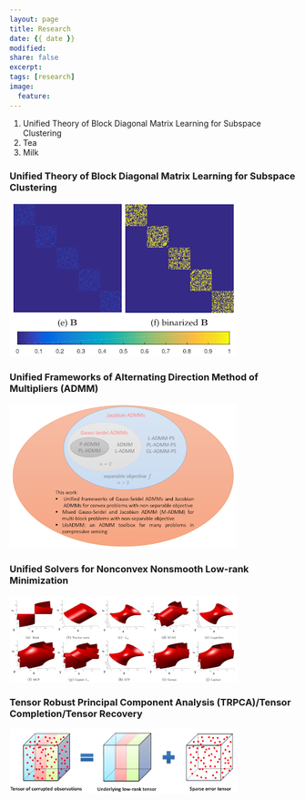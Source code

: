 ```yaml
---
layout: page
title: Research
date: {{ date }}
modified:
share: false
excerpt:
tags: [research]
image:
  feature:
---
```


<ol>
  <li>Unified Theory of Block Diagonal Matrix Learning for Subspace Clustering</li>
  <li>Tea</li>
  <li>Milk</li>
</ol>


### Unified Theory of Block Diagonal Matrix Learning for Subspace Clustering

<img src="./images/fig_blockdiagonal.png">

###  Unified Frameworks of Alternating Direction Method of Multipliers (ADMM)

<img src="./images/fig_ADMM.png">

### Unified Solvers for Nonconvex Nonsmooth Low-rank Minimization

<img src="./images/fig_nonconvexrank.png">

### Tensor Robust Principal Component Analysis (TRPCA)/Tensor Completion/Tensor Recovery

<img src="./images/fig_trpca.png">
